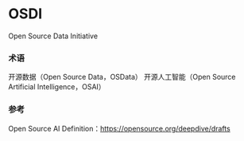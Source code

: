 # OSDI
Open Source Data Initiative

### 术语

开源数据（Open Source Data，OSData）
开源人工智能（Open Source Artificial Intelligence，OSAI）

### 参考

Open Source AI Definition：https://opensource.org/deepdive/drafts
